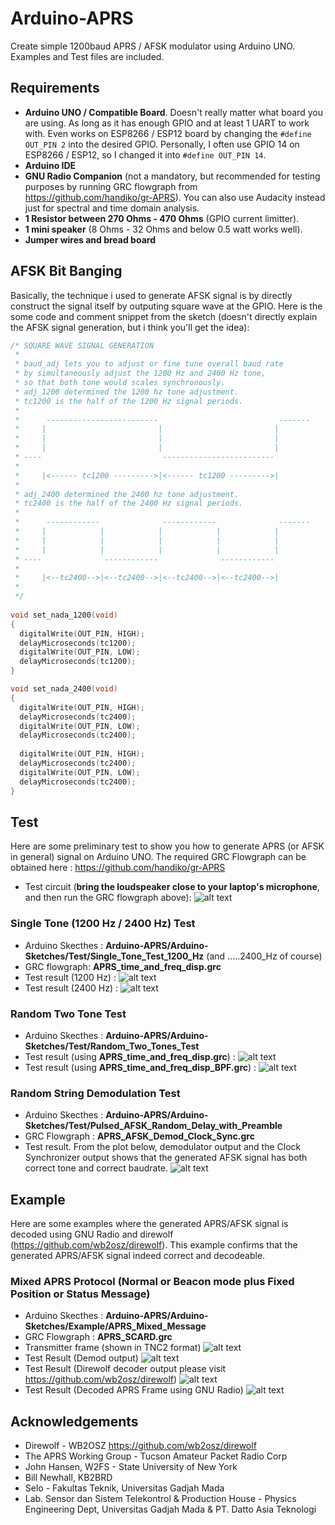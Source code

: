 # Arduino-APRS
Create simple 1200baud APRS / AFSK modulator using Arduino UNO.
Examples and Test files are included.

## Requirements
* **Arduino UNO / Compatible Board**. Doesn't really matter what board you are using. As long as it has enough GPIO and at least 1 UART to work with. Even works on ESP8266 / ESP12 board by changing the `#define OUT_PIN 2` into the desired GPIO. Personally, I often use GPIO 14 on ESP8266 / ESP12, so I changed it into `#define OUT_PIN 14`.
* **Arduino IDE**
* **GNU Radio Companion** (not a mandatory, but recommended for testing purposes by running GRC flowgraph from https://github.com/handiko/gr-APRS). You can also use Audacity instead just for spectral and time domain analysis.
* **1 Resistor between 270 Ohms - 470 Ohms** (GPIO current limitter).
* **1 mini speaker** (8 Ohms - 32 Ohms and below 0.5 watt works well).
* **Jumper wires and bread board**

## AFSK Bit Banging
Basically, the technique i used to generate AFSK signal is by directly construct the signal itself by outputing square wave at the GPIO. Here is the some code and comment snippet from the sketch (doesn't directly explain the AFSK signal generation, but i think you'll get the idea):
```c
/* SQUARE WAVE SIGNAL GENERATION
 * 
 * baud_adj lets you to adjust or fine tune overall baud rate
 * by simultaneously adjust the 1200 Hz and 2400 Hz tone,
 * so that both tone would scales synchronously.
 * adj_1200 determined the 1200 hz tone adjustment.
 * tc1200 is the half of the 1200 Hz signal periods.
 * 
 *      -------------------------                           -------
 *     |                         |                         |
 *     |                         |                         |
 *     |                         |                         |
 * ----                           -------------------------
 * 
 *     |<------ tc1200 --------->|<------ tc1200 --------->|
 *     
 * adj_2400 determined the 2400 hz tone adjustment.
 * tc2400 is the half of the 2400 Hz signal periods.
 * 
 *      ------------              ------------              -------
 *     |            |            |            |            |
 *     |            |            |            |            |            
 *     |            |            |            |            |
 * ----              ------------              ------------
 * 
 *     |<--tc2400-->|<--tc2400-->|<--tc2400-->|<--tc2400-->|
 *     
 */
 
void set_nada_1200(void)
{
  digitalWrite(OUT_PIN, HIGH);
  delayMicroseconds(tc1200);
  digitalWrite(OUT_PIN, LOW);
  delayMicroseconds(tc1200);
}

void set_nada_2400(void)
{
  digitalWrite(OUT_PIN, HIGH);
  delayMicroseconds(tc2400);
  digitalWrite(OUT_PIN, LOW);
  delayMicroseconds(tc2400);
  
  digitalWrite(OUT_PIN, HIGH);
  delayMicroseconds(tc2400);
  digitalWrite(OUT_PIN, LOW);
  delayMicroseconds(tc2400);
}

```
 
## Test
Here are some preliminary test to show you how to generate APRS (or AFSK in general) signal on Arduino UNO.
The required GRC Flowgraph can be obtained here : https://github.com/handiko/gr-APRS
* Test circuit (**bring the loudspeaker close to your laptop's microphone**, and then run the GRC flowgraph above):
![alt text](https://github.com/handiko/Arduino-APRS/blob/master/Pics/AFSK_Test_Circuit.png)

### Single Tone (1200 Hz / 2400 Hz) Test
* Arduino Skecthes : **Arduino-APRS/Arduino-Sketches/Test/Single_Tone_Test_1200_Hz** (and .....2400_Hz of course)
* GRC flowgraph: **APRS_time_and_freq_disp.grc**
* Test result (1200 Hz) :
![alt text](https://github.com/handiko/Arduino-APRS/blob/master/Pics/single_tone_1200_test.png)
* Test result (2400 Hz) :
![alt text](https://github.com/handiko/Arduino-APRS/blob/master/Pics/single_tone_2400_test.png)

### Random Two Tone Test
* Arduino Skecthes : **Arduino-APRS/Arduino-Sketches/Test/Random_Two_Tones_Test**
* Test result (using **APRS_time_and_freq_disp.grc**) :
![alt text](https://github.com/handiko/Arduino-APRS/blob/master/Pics/two_tone_test.png)
* Test result (using **APRS_time_and_freq_disp_BPF.grc**) :
![alt text](https://github.com/handiko/Arduino-APRS/blob/master/Pics/two_tone_test_bpf.png)

### Random String Demodulation Test
* Arduino Skecthes : **Arduino-APRS/Arduino-Sketches/Test/Pulsed_AFSK_Random_Delay_with_Preamble**
* GRC Flowgraph : **APRS_AFSK_Demod_Clock_Sync.grc**
* Test result. From the plot below, demodulator output and the Clock Synchronizer output shows that the generated AFSK signal has both correct tone and correct baudrate.
![alt text](https://github.com/handiko/Arduino-APRS/blob/master/Pics/random_string_demod.png)

## Example
Here are some examples where the generated APRS/AFSK signal is decoded using GNU Radio and direwolf (https://github.com/wb2osz/direwolf). This example confirms that the generated APRS/AFSK signal indeed correct and decodeable.

### Mixed APRS Protocol (Normal or Beacon mode plus Fixed Position or Status Message)
* Arduino Skecthes : **Arduino-APRS/Arduino-Sketches/Example/APRS_Mixed_Message**
* GRC Flowgraph : **APRS_SCARD.grc**
* Transmitter frame (shown in TNC2 format)
![alt text](https://github.com/handiko/Arduino-APRS/blob/master/Pics/aprs_serial_monitor_debug.png)
* Test Result (Demod output)
![alt text](https://github.com/handiko/Arduino-APRS/blob/master/Pics/aprs_demod_output.png)
* Test Result (Direwolf decoder output please visit https://github.com/wb2osz/direwolf)
![alt text](https://github.com/handiko/Arduino-APRS/blob/master/Pics/aprs_direwolf_decode.png)
* Test Result (Decoded APRS Frame using GNU Radio)
![alt text](https://github.com/handiko/Arduino-APRS/blob/master/Pics/telnet_aprs_decode_output.png)

## Acknowledgements
* Direwolf - WB2OSZ https://github.com/wb2osz/direwolf
* The APRS Working Group - Tucson Amateur Packet Radio Corp
* John Hansen, W2FS - State University of New York
* Bill Newhall, KB2BRD
* Selo - Fakultas Teknik, Universitas Gadjah Mada
* Lab. Sensor dan Sistem Telekontrol & Production House - Physics Engineering Dept, Universitas Gadjah Mada
& PT. Datto Asia Teknologi

